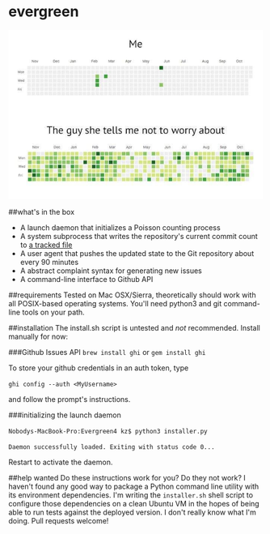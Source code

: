# evergreen
![alt text](assets/github-meme-you-vs-the-guy-she-tells-you-not-to-worry-about.jpg?raw=true "Before you installed evergreen vs. after you installed evergreen")

##what's in the box
* A launch daemon that initializes a Poisson counting process
* A system subprocess that writes the repository's current commit count to [a tracked file](/.evergreen-data/state.txt)
* A user agent that pushes the updated state to the Git repository about every 90 minutes
* A abstract complaint syntax for generating new issues
* A command-line interface to Github API

##requirements
Tested on Mac OSX/Sierra, theoretically should work with all POSIX-based operating systems. You'll need python3 and git command-line tools on your path.

##installation
The install.sh script is untested and *not* recommended. Install manually for now:

###Github Issues API
`brew install ghi`
or
`gem install ghi`

To store your github credentials in an auth token, type

`ghi config --auth <MyUsername>`

and follow the prompt's instructions.

###initializing the launch daemon

`Nobodys-MacBook-Pro:Evergreen4 kz$ python3 installer.py`

`Daemon successfully loaded. Exiting with status code 0...`

Restart to activate the daemon.

##help wanted
Do these instructions work for you? Do they not work? I haven't found any good way to package a Python command line utility with its environment dependencies. I'm writing the `installer.sh` shell script to configure those dependencies on a clean Ubuntu VM in the hopes of being able to run tests against the deployed version. I don't really know what I'm doing. Pull requests welcome!
